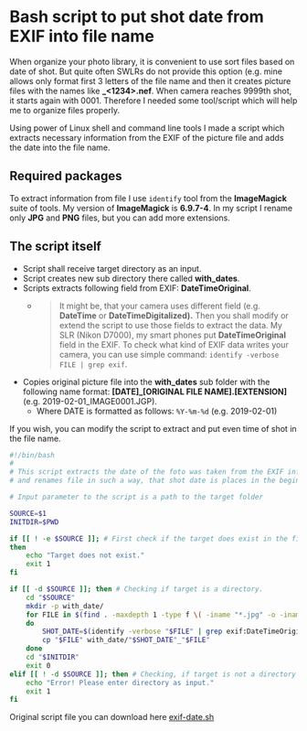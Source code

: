 # Bash script to put shot date from EXIF into file name

When organize your photo library, it is convenient to use sort files based on date of shot. But quite often SWLRs do not provide this option (e.g. mine allows only format first 3 letters of the file name and then it creates picture files with the names like **<ABC>_<1234>.nef**. When camera reaches 9999th shot, it starts again with 0001. Therefore I needed some tool/script which will help me to organize files properly.

Using power of Linux shell and command line tools I made a script which extracts necessary information from the EXIF of the picture file and adds the date into the file name.

## Required packages

To extract information from file I use `identify` tool from the **ImageMagick** suite of tools. My version of **ImageMagick** is **6.9.7-4**.
In my script I rename only **JPG** and **PNG** files, but you can add more extensions.

## The script itself

- Script shall receive target directory as an input.
- Script creates new sub directory there called **with_dates**.
- Scripts extracts following field from EXIF: **DateTimeOriginal**.
	- > It might be, that your camera uses different field (e.g. **DateTime** or **DateTimeDigitalized).** Then you shall modify or extend the script to use those fields to extract the data. My SLR (Nikon D7000), my smart phones put **DateTimeOriginal** field in the EXIF. To check what kind of EXIF data writes your camera, you can use simple command: `identify -verbose FILE | grep exif`.
- Copies original picture file into the **with_dates** sub folder with the following name format: **[DATE]_[ORIGINAL FILE NAME].[EXTENSION]** (e.g. 2019-02-01_IMAGE0001.JGP).
	- Where DATE is formatted as follows: `%Y-%m-%d` (e.g. 2019-02-01)

If you wish, you can modify the script to extract and put even time of shot in the file name.


```sh
#!/bin/bash
#
# This script extracts the date of the foto was taken from the EXIF information
# and renames file in such a way, that shot date is places in the beginning of the file name.

# Input parameter to the script is a path to the target folder

SOURCE=$1
INITDIR=$PWD

if [[ ! -e $SOURCE ]]; # First check if the target does exist in the file system
then
	echo "Target does not exist."
	exit 1
fi

if [[ -d $SOURCE ]]; then # Checking if target is a directory.
	cd "$SOURCE"
	mkdir -p with_date/
	for FILE in $(find . -maxdepth 1 -type f \( -iname "*.jpg" -o -iname "*.png" \) -printf "%f\n")
	do
		SHOT_DATE=$(identify -verbose "$FILE" | grep exif:DateTimeOriginal: | awk -F":" '{print $3"-"$4"-"$5}' | cut -b2-11)
		cp "$FILE" with_date/"$SHOT_DATE"_"$FILE"
	done
	cd "$INITDIR"	
	exit 0
elif [[ ! -d $SOURCE ]]; then # Checking, if target is not a directory (e.g. file, device, etc.)
	echo "Error! Please enter directory as input."
	exit 1
fi

```

Original script file you can download here [exif-date.sh](files/exif-date.sh)
